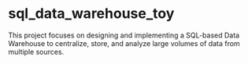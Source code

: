 # sql_data_warehouse_toy
This project focuses on designing and implementing a SQL-based Data Warehouse to centralize, store, and analyze large volumes of data from multiple sources.

